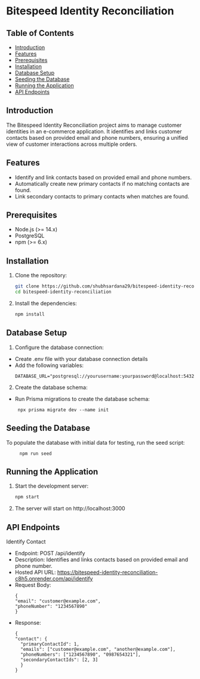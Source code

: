 # Bitespeed Identity Reconciliation

## Table of Contents

- [Introduction](#introduction)
- [Features](#features)
- [Prerequisites](#prerequisites)
- [Installation](#installation)
- [Database Setup](#database-setup)
- [Seeding the Database](#seeding-the-database)
- [Running the Application](#running-the-application)
- [API Endpoints](#api-endpoints)



## Introduction

The Bitespeed Identity Reconciliation project aims to manage customer identities in an e-commerce application. It identifies and links customer contacts based on provided email and phone numbers, ensuring a unified view of customer interactions across multiple orders.

## Features

- Identify and link contacts based on provided email and phone numbers.
- Automatically create new primary contacts if no matching contacts are found.
- Link secondary contacts to primary contacts when matches are found.

## Prerequisites

- Node.js (>= 14.x)
- PostgreSQL
- npm (>= 6.x)

## Installation

1. Clone the repository:
    ```bash
    git clone https://github.com/shubhsardana29/bitespeed-identity-reconciliation.git
    cd bitespeed-identity-reconciliation
    ```

2. Install the dependencies:
    ```bash
    npm install
    ```
## Database Setup

1. Configure the database connection:
  - Create .env file with your database connection details
  - Add the following variables:
    ```
    DATABASE_URL="postgresql://yourusername:yourpassword@localhost:5432/yourdatabase"
    ```
2. Create the database schema:
  - Run Prisma migrations to create the database schema:
     ```
      npx prisma migrate dev --name init
     ```
## Seeding the Database

To populate the database with initial data for testing, run the seed script:
 ```
      npm run seed
 ```

## Running the Application

1. Start the development server:
    ```bash
    npm start
    ```
    
2. The server will start on http://localhost:3000

## API Endpoints

 Identify Contact
  - Endpoint: POST /api/identify
  - Description: Identifies and links contacts based on provided email and phone number.
  - Hosted API URL: https://bitespeed-identity-reconciliation-c8h5.onrender.com/api/identify
  - Request Body:
    ```
    {
    "email": "customer@example.com",
    "phoneNumber": "1234567890"
    }
    ```
  - Response:
    ```
    {
    "contact": {
      "primaryContactId": 1,
      "emails": ["customer@example.com", "another@example.com"],
      "phoneNumbers": ["1234567890", "0987654321"],
      "secondaryContactIds": [2, 3]
      }
    }
    ```
    
